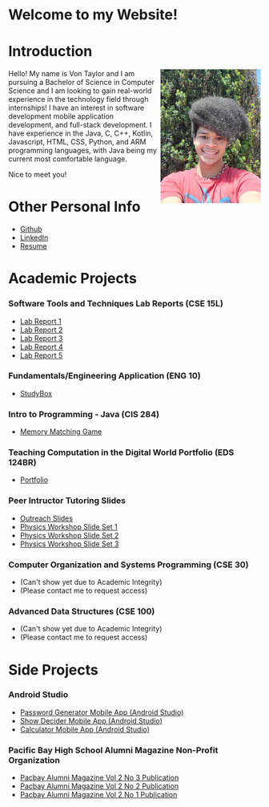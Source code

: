 # Welcome to my Website!
# Introduction
<img src="Other-Resources/me.jpg" width=200 align=right>
Hello! My name is Von Taylor and I am pursuing a Bachelor of Science in Computer Science and I am looking to gain real-world experience in the technology field through internships! I have an interest in software development mobile application development, and full-stack development. I have experience in the Java, C, C++, Kotlin, Javascript, HTML, CSS, Python, and ARM programming languages, with Java being my current most comfortable language.

Nice to meet you!

# Other Personal Info
- [Github](https://github.com/Von-Taylor)
- [LinkedIn](https://www.linkedin.com/in/von-taylor3/)
- [Resume](https://github.com/Von-Taylor/VonTaylor/blob/main/Other-Resources/Von_Taylor_Resume.pdf)

# Academic Projects
### Software Tools and Techniques Lab Reports (CSE 15L)
- [Lab Report 1](https://von-taylor.github.io/cse15l-lab-reports/lab-report-week-1.html)
- [Lab Report 2](https://von-taylor.github.io/cse15l-lab-reports/lab-report-week-3.html)
- [Lab Report 3](https://von-taylor.github.io/cse15l-lab-reports/lab-report-week-5.html)
- [Lab Report 4](https://von-taylor.github.io/cse15l-lab-reports/lab-report-week-7.html)
- [Lab Report 5](https://von-taylor.github.io/cse15l-lab-reports/lab-report-week-9.html)

### Fundamentals/Engineering Application (ENG 10)
- [StudyBox](https://github.com/Von-Taylor/StudyBox)

### Intro to Programming - Java (CIS 284)
- [Memory Matching Game](https://github.com/Von-Taylor/Memory-Matching-Game)

### Teaching Computation in the Digital World Portfolio (EDS 124BR)
- [Portfolio](https://von-taylor.github.io/Portfolio/)

### Peer Intructor Tutoring Slides
- [Outreach Slides](https://docs.google.com/presentation/d/1IusKmt25851N3LJ9k8SiUwIpQWVht0TRYmyf_BpR034/edit?usp=sharing)
- [Physics Workshop Slide Set 1](https://docs.google.com/presentation/d/119aLb5Oa-UguGx-zsz6Wc6-K9FBB5MQ0CAZ86c-gnLw/edit?usp=sharing)
- [Physics Workshop Slide Set 2](https://docs.google.com/presentation/d/1ELYulQB-N2l5JLZol76tm1K6Gn8qdD1br1kA6XNx9iQ/edit?usp=sharing)
- [Physics Workshop Slide Set 3](https://docs.google.com/presentation/d/1tY2KhB3fndSf9glP2MHZom9-_d6KTFfn_ZqMFIoxkM0/edit?usp=sharing)

### Computer Organization and Systems Programming (CSE 30)
- (Can't show yet due to Academic Integrity)
- (Please contact me to request access)

### Advanced Data Structures (CSE 100)
- (Can't show yet due to Academic Integrity)
- (Please contact me to request access)

# Side Projects
### Android Studio
- [Password Generator Mobile App (Android Studio)](https://github.com/Von-Taylor/Password-Generator)
- [Show Decider Mobile App (Android Studio)](https://github.com/Von-Taylor/Show-Decider)
- [Calculator Mobile App (Android Studio)](https://github.com/Von-Taylor/My-Calculator)

### Pacific Bay High School Alumni Magazine Non-Profit Organization
- [Pacbay Alumni Magazine Vol 2 No 3 Publication](https://www.flipsnack.com/pacbayalumni/vol-2-no-3-pacbay-alumni-magazine.html)
- [Pacbay Alumni Magazine Vol 2 No 2 Publication](https://www.flipsnack.com/pacbayalumni/vol-2-no-2-pacbay-alumni-magazine-1.html)
- [Pacbay Alumni Magazine Vol 2 No 1 Publication](https://www.flipsnack.com/pacbayalumni/pacbay-alumni-magazine-vol-2-no-1.html)
